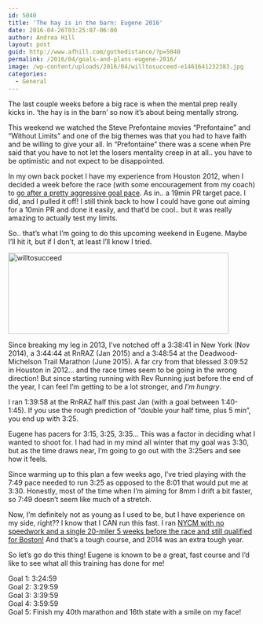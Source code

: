 ```yaml
---
id: 5040
title: 'The hay is in the barn: Eugene 2016'
date: 2016-04-26T03:25:07-06:00
author: Andrea Hill
layout: post
guid: http://www.afhill.com/gothedistance/?p=5040
permalink: /2016/04/goals-and-plans-eugene-2016/
image: /wp-content/uploads/2016/04/willtosucceed-e1461641232383.jpg
categories:
  - General
---
```

The last couple weeks before a big race is when the mental prep really kicks in. &#8216;the hay is in the barn&#8217; so now it&#8217;s about being mentally strong. 

This weekend we watched the Steve Prefontaine movies &#8220;Prefontaine&#8221; and &#8220;Without Limits&#8221; and one of the big themes was that you had to have faith and be willing to give your all. In &#8220;Prefontaine&#8221; there was a scene when Pre said that you have to not let the losers mentality creep in at all.. you have to be optimistic and not expect to be disappointed. 

In my own back pocket I have my experience from Houston 2012, when I decided a week before the race (with some encouragement from my coach) to [go after a pretty aggressive goal pace](http://www.afhill.com/gothedistance/2012/01/houston-marathon-plan/). As in.. a 19min PR target pace. I did, and I pulled it off! I still think back to how I could have gone out aiming for a 10min PR and done it easily, and that&#8217;d be cool.. but it was really amazing to actually test my limits. 

So.. that&#8217;s what I&#8217;m going to do this upcoming weekend in Eugene. Maybe I&#8217;ll hit it, but if I don&#8217;t, at least I&#8217;ll know I tried. 

[<img src="http://www.afhill.com/gothedistance/wp-content/uploads/2016/04/willtosucceed-e1461641232383.jpg" alt="willtosucceed" width="449" height="165" class="aligncenter size-full wp-image-5041" />](http://www.afhill.com/gothedistance/wp-content/uploads/2016/04/willtosucceed-e1461641232383.jpg)

Since breaking my leg in 2013, I&#8217;ve notched off a 3:38:41 in New York (Nov 2014), a 3:44:44 at RnRAZ (Jan 2015) and a 3:48:54 at the Deadwood-Michelson Trail Marathon (June 2015). A far cry from that blessed 3:09:52 in Houston in 2012&#8230; and the race times seem to be going in the wrong direction! But since starting running with Rev Running just before the end of the year, I can feel I&#8217;m getting to be a lot stronger, and _I&#8217;m hungry_. 

I ran 1:39:58 at the RnRAZ half this past Jan (with a goal between 1:40-1:45). If you use the rough prediction of &#8220;double your half time, plus 5 min&#8221;, you end up with 3:25.

Eugene has pacers for 3:15, 3:25, 3:35&#8230; This was a factor in deciding what I wanted to shoot for. I had had in my mind all winter that my goal was 3:30, but as the time draws near, I&#8217;m going to go out with the 3:25ers and see how it feels. 

Since warming up to this plan a few weeks ago, I&#8217;ve tried playing with the 7:49 pace needed to run 3:25 as opposed to the 8:01 that would put me at 3:30. Honestly, most of the time when I&#8217;m aiming for 8mm I drift a bit faster, so 7:49 doesn&#8217;t seem like much of a stretch. 

Now, I&#8217;m definitely not as young as I used to be, but I have experience on my side, right?? I know that I CAN run this fast. I ran [NYCM with no speedwork and a single 20-miler 5 weeks before the race and still qualified for Boston!](http://www.afhill.com/gothedistance/2014/11/new-york-city-marathon-2014-race-report/) And that&#8217;s a tough course, and 2014 was an extra tough year. 

So let&#8217;s go do this thing! Eugene is known to be a great, fast course and I&#8217;d like to see what all this training has done for me! 

Goal 1: 3:24:59  
Goal 2: 3:29:59  
Goal 3: 3:39:59  
Goal 4: 3:59:59  
Goal 5: Finish my 40th marathon and 16th state with a smile on my face!